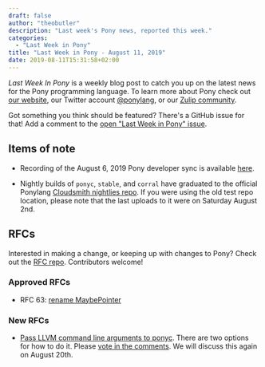 ```yaml
---
draft: false
author: "theobutler"
description: "Last week's Pony news, reported this week."
categories:
  - "Last Week in Pony"
title: "Last Week in Pony - August 11, 2019"
date: 2019-08-11T15:31:58+02:00
---
```

_Last Week In Pony_ is a weekly blog post to catch you up on the latest news for the Pony programming language. To learn more about Pony check out [our website](https://ponylang.io), our Twitter account [@ponylang](https://twitter.com/ponylang), or our [Zulip community](https://ponylang.zulipchat.com).

Got something you think should be featured? There's a GitHub issue for that! Add a comment to the [open "Last Week in Pony" issue](https://github.com/ponylang/ponylang.github.io/issues?q=is%3Aissue+is%3Aopen+label%3Alast-week-in-pony).
<!--more-->

## Items of note

- Recording of the August 6, 2019 Pony developer sync is available [here](https://sync-recordings.ponylang.io/r/2019_08_06.m4a).

- Nightly builds of `ponyc`, `stable`, and `corral` have graduated to the official Ponylang [Cloudsmith nightlies repo](https://cloudsmith.io/~ponylang/repos/nightlies/packages/). If you were using the old test repo location, please note that the last uploads to it were on Saturday August 2nd.

## RFCs

Interested in making a change, or keeping up with changes to Pony? Check out the [RFC repo](https://github.com/ponylang/rfcs). Contributors welcome!

### Approved RFCs

- RFC 63: [rename MaybePointer](https://github.com/ponylang/rfcs/pull/152)

### New RFCs

- [Pass LLVM command line arguments to ponyc](https://github.com/ponylang/rfcs/pull/153). There are two options for how to do it. Please [vote in the comments](https://github.com/ponylang/rfcs/pull/153#issuecomment-518743428). We will discuss this again on August 20th.
